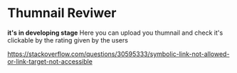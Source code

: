 # Thumnail Reviwer 
**it's in developing stage**
Here you can upload you thumnail and check it's clickable by the rating given by the users

https://stackoverflow.com/questions/30595333/symbolic-link-not-allowed-or-link-target-not-accessible
